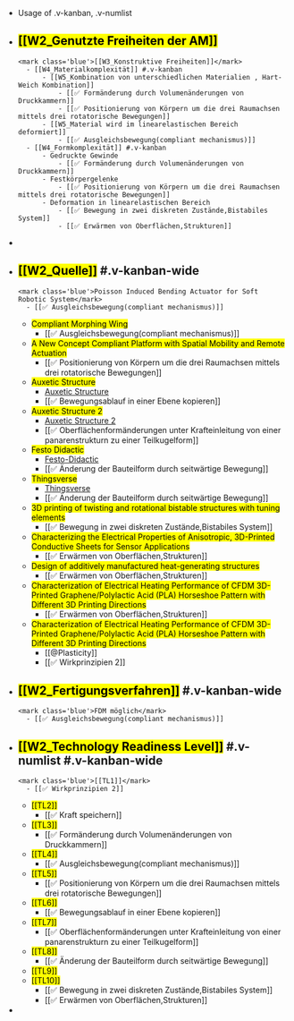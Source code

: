 - Usage of .v-kanban,  .v-numlist
-
  <mark class='grey'>[[W2_Genutzte Freiheiten der AM]]</mark>
	-
	  <mark class='blue'>[[W3_Konstruktive Freiheiten]]</mark>
		- [[W4_Materialkomplexität]] #.v-kanban
			- [[W5_Kombination von unterschiedlichen Materialien , Hart-Weich Kombination]]
				- [[✅ Formänderung durch Volumenänderungen von Druckkammern]]
				- [[✅ Positionierung von Körpern um die drei Raumachsen mittels drei rotatorische Bewegungen]]
			- [[W5_Material wird im linearelastischen Bereich deformiert]]
				- [[✅ Ausgleichsbewegung(compliant mechanismus)]]
		- [[W4_Formkomplexität]] #.v-kanban
			- Gedruckte Gewinde
				- [[✅ Formänderung durch Volumenänderungen von Druckkammern]]
			- Festkörpergelenke
				- [[✅ Positionierung von Körpern um die drei Raumachsen mittels drei rotatorische Bewegungen]]
			- Deformation in linearelastischen Bereich
				- [[✅ Bewegung in zwei diskreten Zustände,Bistabiles System]]
				- [[✅ Erwärmen von Oberflächen,Strukturen]]
-
-
  <mark class='grey'>[[W2_Quelle]]</mark> #.v-kanban-wide
	-
	  <mark class='blue'>Poisson Induced Bending Actuator for Soft Robotic System</mark>
		- [[✅ Ausgleichsbewegung(compliant mechanismus)]]
	-
	  <mark class='blue'>Compliant Morphing Wing</mark>
		- [[✅ Ausgleichsbewegung(compliant mechanismus)]]
	-
	  <mark class='blue'>A New Concept Compliant Platform with Spatial Mobility and Remote Actuation</mark>
		- [[✅ Positionierung von Körpern um die drei Raumachsen mittels drei rotatorische Bewegungen]]
	-
	  <mark class='blue'>Auxetic Structure</mark>
		- [Auxetic Structure](https://www.youtube.com/watch?v=XP5Fk-lHvK0&ab_channel=MITMediaLab)
		- [[✅ Bewegungsablauf in einer Ebene kopieren]]
	-
	  <mark class='blue'>Auxetic Structure 2</mark>
		- [Auxetic Structure 2](https://www.thingiverse.com/thing:881094)
		- [[✅ Oberflächenformänderungen unter Krafteinleitung von einer panarenstrukturn zu einer Teilkugelform]]
	-
	  <mark class='blue'>Festo Didactic</mark>
		- [Festo-Didactic](https://www.festo-didactic.com/de-de/lernsysteme/technik-fuer-allgemeinbildende-schulen/fin-ray-bastelbogen.htm?fbid=ZGUuZGUuNTQ0LjEzLjE4LjE0MDMuODUyOA)
		- [[✅ Änderung der Bauteilform durch seitwärtige Bewegung]]
	-
	  <mark class='blue'>Thingsverse</mark>
		- [Thingsverse](https://www.thingiverse.com/thing:1487390)
		- [[✅ Änderung der Bauteilform durch seitwärtige Bewegung]]
	-
	  <mark class='blue'>3D printing of twisting and rotational bistable structures with tuning elements</mark>
		- [[✅ Bewegung in zwei diskreten Zustände,Bistabiles System]]
	-
	  <mark class='blue'>Characterizing the Electrical Properties of Anisotropic, 3D-Printed Conductive Sheets for Sensor Applications</mark>
		- [[✅ Erwärmen von Oberflächen,Strukturen]]
	-
	  <mark class='blue'>Design of additively manufactured heat-generating structures</mark>
		- [[✅ Erwärmen von Oberflächen,Strukturen]]
	-
	  <mark class='blue'>Characterization of Electrical Heating Performance of CFDM 3D-Printed Graphene/Polylactic Acid (PLA) Horseshoe Pattern with Different 3D Printing Directions</mark>
		- [[✅ Erwärmen von Oberflächen,Strukturen]]
	-
	  <mark class='blue'>Characterization of Electrical Heating Performance of CFDM 3D-Printed Graphene/Polylactic Acid (PLA) Horseshoe Pattern with Different 3D Printing Directions</mark>
		- [[@Plasticity]]
		- [[✅ Wirkprinzipien 2]]
-
  <mark class='grey'>[[W2_Fertigungsverfahren]]</mark> #.v-kanban-wide
	-
	  <mark class='blue'>FDM möglich</mark>
		- [[✅ Ausgleichsbewegung(compliant mechanismus)]]
-
  <mark class='grey'>[[W2_Technology Readiness Level]]</mark> #.v-numlist #.v-kanban-wide
	-
	  <mark class='blue'>[[TL1]]</mark>
		- [[✅ Wirkprinzipien 2]]
	-
	  <mark class='blue'>[[TL2]]</mark>
		- [[✅ Kraft speichern]]
	-
	  <mark class='blue'>[[TL3]]</mark>
		- [[✅ Formänderung durch Volumenänderungen von Druckkammern]]
	-
	  <mark class='blue'>[[TL4]]</mark>
		- [[✅ Ausgleichsbewegung(compliant mechanismus)]]
	-
	  <mark class='blue'>[[TL5]]</mark>
		- [[✅ Positionierung von Körpern um die drei Raumachsen mittels drei rotatorische Bewegungen]]
	-
	  <mark class='blue'>[[TL6]]</mark>
		- [[✅ Bewegungsablauf in einer Ebene kopieren]]
	-
	  <mark class='blue'>[[TL7]] </mark>
		- [[✅ Oberflächenformänderungen unter Krafteinleitung von einer panarenstrukturn zu einer Teilkugelform]]
	-
	  <mark class='blue'>[[TL8]]</mark>
		- [[✅ Änderung der Bauteilform durch seitwärtige Bewegung]]
	-
	  <mark class='blue'>[[TL9]]</mark>
	-
	  <mark class='blue'>[[TL10]]</mark>
		- [[✅ Bewegung in zwei diskreten Zustände,Bistabiles System]]
		- [[✅ Erwärmen von Oberflächen,Strukturen]]
-